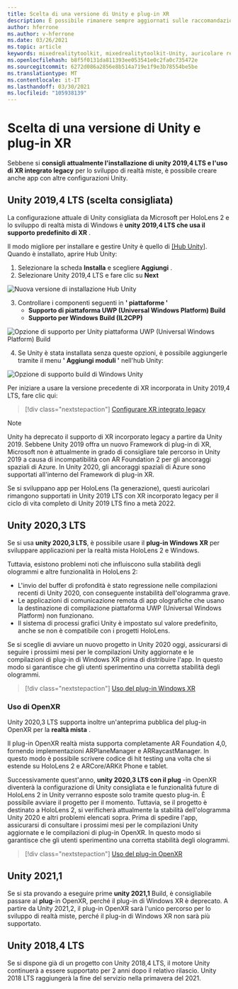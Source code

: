 ```yaml
---
title: Scelta di una versione di Unity e plug-in XR
description: È possibile rimanere sempre aggiornati sulle raccomandazioni di Unity e plug-in di XR più recenti per lo sviluppo di applicazioni HoloLens.
author: hferrone
ms.author: v-hferrone
ms.date: 03/26/2021
ms.topic: article
keywords: mixedrealitytoolkit, mixedrealitytoolkit-Unity, auricolare realtà mista, cuffia di realtà mista di Windows, auricolare della realtà virtuale, Unity
ms.openlocfilehash: b8f5f0131da811393ee053541e0c2fa0c735472e
ms.sourcegitcommit: 6272d086a2856e8b514a719e1f9e3b78554be5be
ms.translationtype: MT
ms.contentlocale: it-IT
ms.lasthandoff: 03/30/2021
ms.locfileid: "105938139"
---
```

# <a name="choosing-a-unity-version-and-xr-plugin"></a>Scelta di una versione di Unity e plug-in XR

Sebbene si **consigli attualmente l'installazione di unity 2019,4 LTS e l'uso di XR integrato legacy** per lo sviluppo di realtà miste, è possibile creare anche app con altre configurazioni Unity.

## <a name="unity-20194-lts-recommended"></a>Unity 2019,4 LTS (scelta consigliata)

La configurazione attuale di Unity consigliata da Microsoft per HoloLens 2 e lo sviluppo di realtà mista di Windows è **unity 2019,4 LTS che usa il supporto predefinito di XR** .

Il modo migliore per installare e gestire Unity è quello di <a href="https://unity3d.com/get-unity/download" target="_blank">[Hub Unity]</a>. Quando è installato, aprire Hub Unity:

1. Selezionare la scheda **Installa** e scegliere **Aggiungi** .
2. Selezionare Unity 2019,4 LTS e fare clic su **Next**

![Nuova versione di installazione Hub Unity](images/unity-hub-img-01.png)

3. Controllare i componenti seguenti in **' piattaforme '**
    * **Supporto di piattaforma UWP (Universal Windows Platform) Build** 
    * **Supporto per Windows Build (IL2CPP)**

![Opzione di supporto per Unity piattaforma UWP (Universal Windows Platform) Build](../images/Unity_Install_Option_UWP.png)

4. Se Unity è stata installata senza queste opzioni, è possibile aggiungerle tramite il menu **' Aggiungi moduli '** nell'hub Unity:

![Opzione di supporto build di Windows Unity](../images/Unity_Install_Option_UWP2.png)

Per iniziare a usare la versione precedente di XR incorporata in Unity 2019,4 LTS, fare clic qui:

> [!div class="nextstepaction"]
> [Configurare XR integrato legacy](legacy-xr-support.md)

> [!NOTE]
> Unity ha deprecato il supporto di XR incorporato legacy a partire da Unity 2019.  Sebbene Unity 2019 offra un nuovo Framework di plug-in di XR, Microsoft non è attualmente in grado di consigliare tale percorso in Unity 2019 a causa di incompatibilità con AR Foundation 2 per gli ancoraggi spaziali di Azure.  In Unity 2020, gli ancoraggi spaziali di Azure sono supportati all'interno del Framework di plug-in XR.

Se si sviluppano app per HoloLens (1a generazione), questi auricolari rimangono supportati in Unity 2019 LTS con XR incorporato legacy per il ciclo di vita completo di Unity 2019 LTS fino a metà 2022.

## <a name="unity-20203-lts"></a>Unity 2020,3 LTS 

Se si usa **unity 2020,3 LTS**, è possibile usare il **plug-in Windows XR** per sviluppare applicazioni per la realtà mista HoloLens 2 e Windows.

Tuttavia, esistono problemi noti che influiscono sulla stabilità degli ologrammi e altre funzionalità in HoloLens 2: 

* L'invio del buffer di profondità è stato regressione nelle compilazioni recenti di Unity 2020, con conseguente instabilità dell'ologramma grave.
* Le applicazioni di comunicazione remota di app olografiche che usano la destinazione di compilazione piattaforma UWP (Universal Windows Platform) non funzionano.
* Il sistema di processi grafici Unity è impostato sul valore predefinito, anche se non è compatibile con i progetti HoloLens.

Se si sceglie di avviare un nuovo progetto in Unity 2020 oggi, assicurarsi di seguire i prossimi mesi per le compilazioni Unity aggiornate e le compilazioni di plug-in di Windows XR prima di distribuire l'app.  In questo modo si garantisce che gli utenti sperimentino una corretta stabilità degli ologrammi.

> [!div class="nextstepaction"]
> [Uso del plug-in Windows XR](windows-xr-plugin.md)

### <a name="using-openxr"></a>Uso di OpenXR

Unity 2020,3 LTS supporta inoltre un'anteprima pubblica del plug-in OpenXR per la **realtà mista** .

Il plug-in OpenXR realtà mista supporta completamente AR Foundation 4,0, fornendo implementazioni ARPlaneManager e ARRaycastManager. In questo modo è possibile scrivere codice di hit testing una volta che si estende su HoloLens 2 e ARCore/ARKit Phone e tablet. 

Successivamente quest'anno, **unity 2020,3 LTS con il plug** -in OpenXR diventerà la configurazione di Unity consigliata e le funzionalità future di HoloLens 2 in Unity verranno esposte solo tramite questo plug-in.  È possibile avviare il progetto per il momento. Tuttavia, se il progetto è destinato a HoloLens 2, si verificherà attualmente la stabilità dell'ologramma Unity 2020 e altri problemi elencati sopra.  Prima di spedire l'app, assicurarsi di consultare i prossimi mesi per le compilazioni Unity aggiornate e le compilazioni di plug-in OpenXR.  In questo modo si garantisce che gli utenti sperimentino una corretta stabilità degli ologrammi. 

> [!div class="nextstepaction"]
> [Uso del plug-in OpenXR](openxr-getting-started.md)

## <a name="unity-20211"></a>Unity 2021,1

Se si sta provando a eseguire prime **unity 2021,1** Build, è consigliabile passare al **plug**-in OpenXR, perché il plug-in di Windows XR è deprecato.  A partire da Unity 2021,2, il plug-in OpenXR sarà l'unico percorso per lo sviluppo di realtà miste, perché il plug-in di Windows XR non sarà più supportato.

## <a name="unity-20184-lts"></a>Unity 2018,4 LTS

Se si dispone già di un progetto con Unity 2018,4 LTS, il motore Unity continuerà a essere supportato per 2 anni dopo il relativo rilascio.  Unity 2018 LTS raggiungerà la fine del servizio nella primavera del 2021.
